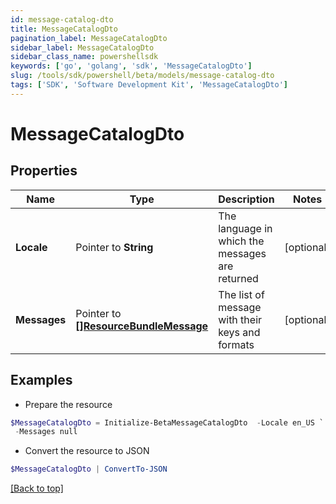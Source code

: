 ```yaml
---
id: message-catalog-dto
title: MessageCatalogDto
pagination_label: MessageCatalogDto
sidebar_label: MessageCatalogDto
sidebar_class_name: powershellsdk
keywords: ['go', 'golang', 'sdk', 'MessageCatalogDto'] 
slug: /tools/sdk/powershell/beta/models/message-catalog-dto
tags: ['SDK', 'Software Development Kit', 'MessageCatalogDto']
---
```



# MessageCatalogDto

## Properties

Name | Type | Description | Notes
------------ | ------------- | ------------- | -------------
**Locale** |  Pointer to **String** | The language in which the messages are returned | [optional] 
**Messages** |  Pointer to [**[]ResourceBundleMessage**](resource-bundle-message) | The list of message with their keys and formats | [optional] 

## Examples

- Prepare the resource
```powershell
$MessageCatalogDto = Initialize-BetaMessageCatalogDto  -Locale en_US `
 -Messages null
```

- Convert the resource to JSON
```powershell
$MessageCatalogDto | ConvertTo-JSON
```


[[Back to top]](#) 

